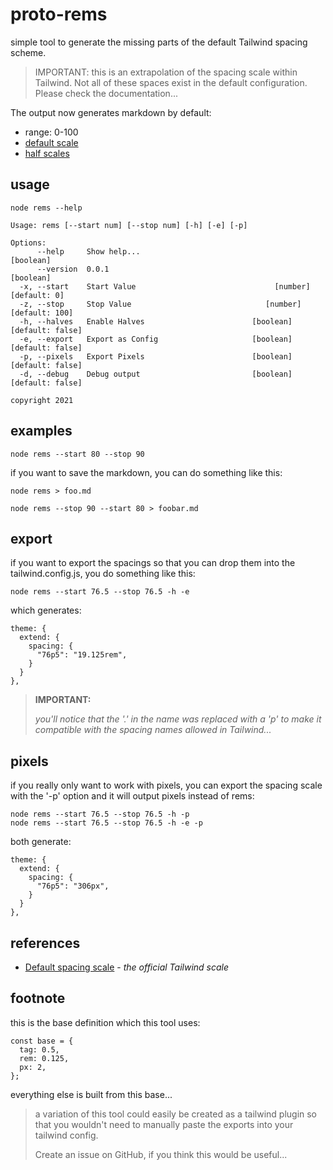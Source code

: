 # proto-rems

simple tool to generate the missing parts of the default Tailwind spacing scheme.

> IMPORTANT:  this is an extrapolation of the spacing scale within Tailwind.  Not all of these spaces exist in the default configuration.  Please check the documentation...

The output now generates markdown by default:

- range: 0-100
- [default scale](./scale.md)
- [half scales](./halves-scale.md)

## usage

```
node rems --help
```
```
Usage: rems [--start num] [--stop num] [-h] [-e] [-p]

Options:
      --help     Show help...                                          [boolean]
      --version  0.0.1                                                 [boolean]
  -x, --start    Start Value                               [number] [default: 0]
  -z, --stop     Stop Value                              [number] [default: 100]
  -h, --halves   Enable Halves                        [boolean] [default: false]
  -e, --export   Export as Config                     [boolean] [default: false]
  -p, --pixels   Export Pixels                        [boolean] [default: false]
  -d, --debug    Debug output                         [boolean] [default: false]

copyright 2021
```

## examples

```
node rems --start 80 --stop 90
```

if you want to save the markdown, you can do something like this:

```
node rems > foo.md
```
```
node rems --stop 90 --start 80 > foobar.md
```

## export

if you want to export the spacings so that you can drop them into the tailwind.config.js, you do something like this:

```
node rems --start 76.5 --stop 76.5 -h -e
```

which generates:

```
theme: {
  extend: {
    spacing: {
      "76p5": "19.125rem",
    }
  }
},
```

> **IMPORTANT:**
>   
> _you'll notice that the '.' in the name was replaced with a 'p' to make it compatible with the spacing names allowed in Tailwind..._
> 

## pixels

if you really only want to work with pixels, you can export the spacing scale with the '-p' option and it will output pixels instead of rems:

```
node rems --start 76.5 --stop 76.5 -h -p
node rems --start 76.5 --stop 76.5 -h -e -p
```

both generate:

```
theme: {
  extend: {
    spacing: {
      "76p5": "306px",
    }
  }
},
```

## references

- [Default spacing scale](https://tailwindcss.com/docs/customizing-spacing#default-spacing-scale) - _the official Tailwind scale_


## footnote

this is the base definition which this tool uses:

```
const base = {
  tag: 0.5,
  rem: 0.125,
  px: 2,
};
```

everything else is built from this base...

> a variation of this tool could easily be created as a tailwind plugin so that you wouldn't need to manually paste the exports into your tailwind config.  
> 
> Create an issue on GitHub, if you think this would be useful...
> 



